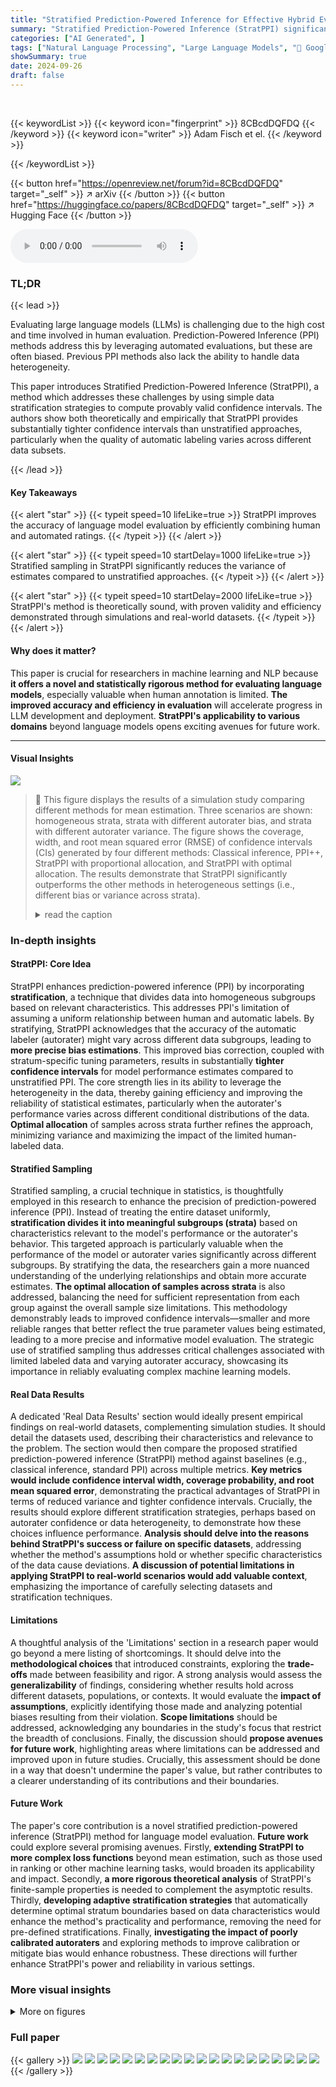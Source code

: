 ```yaml
---
title: "Stratified Prediction-Powered Inference for Effective Hybrid Evaluation of Language Models"
summary: "Stratified Prediction-Powered Inference (StratPPI) significantly improves language model evaluation by combining human and automated ratings, using stratified sampling for enhanced accuracy and tighte..."
categories: ["AI Generated", ]
tags: ["Natural Language Processing", "Large Language Models", "🏢 Google DeepMind",]
showSummary: true
date: 2024-09-26
draft: false
---
```


<br>

{{< keywordList >}}
{{< keyword icon="fingerprint" >}} 8CBcdDQFDQ {{< /keyword >}}
{{< keyword icon="writer" >}} Adam Fisch et el. {{< /keyword >}}
 
{{< /keywordList >}}

{{< button href="https://openreview.net/forum?id=8CBcdDQFDQ" target="_self" >}}
↗ arXiv
{{< /button >}}
{{< button href="https://huggingface.co/papers/8CBcdDQFDQ" target="_self" >}}
↗ Hugging Face
{{< /button >}}



<audio controls>
    <source src="https://ai-paper-reviewer.com/8CBcdDQFDQ/podcast.wav" type="audio/wav">
    Your browser does not support the audio element.
</audio>


### TL;DR


{{< lead >}}

Evaluating large language models (LLMs) is challenging due to the high cost and time involved in human evaluation.  Prediction-Powered Inference (PPI) methods address this by leveraging automated evaluations, but these are often biased.  Previous PPI methods also lack the ability to handle data heterogeneity. 

This paper introduces Stratified Prediction-Powered Inference (StratPPI), a method which addresses these challenges by using simple data stratification strategies to compute provably valid confidence intervals.  The authors show both theoretically and empirically that StratPPI provides substantially tighter confidence intervals than unstratified approaches, particularly when the quality of automatic labeling varies across different data subsets.

{{< /lead >}}


#### Key Takeaways

{{< alert "star" >}}
{{< typeit speed=10 lifeLike=true >}} StratPPI improves the accuracy of language model evaluation by efficiently combining human and automated ratings. {{< /typeit >}}
{{< /alert >}}

{{< alert "star" >}}
{{< typeit speed=10 startDelay=1000 lifeLike=true >}} Stratified sampling in StratPPI significantly reduces the variance of estimates compared to unstratified approaches. {{< /typeit >}}
{{< /alert >}}

{{< alert "star" >}}
{{< typeit speed=10 startDelay=2000 lifeLike=true >}} StratPPI's method is theoretically sound, with proven validity and efficiency demonstrated through simulations and real-world datasets. {{< /typeit >}}
{{< /alert >}}

#### Why does it matter?
This paper is crucial for researchers in machine learning and NLP because **it offers a novel and statistically rigorous method for evaluating language models**, especially valuable when human annotation is limited.  **The improved accuracy and efficiency in evaluation** will accelerate progress in LLM development and deployment. **StratPPI's applicability to various domains** beyond language models opens exciting avenues for future work.

------
#### Visual Insights



![](https://ai-paper-reviewer.com/8CBcdDQFDQ/figures_7_1.jpg)

> 🔼 This figure displays the results of a simulation study comparing different methods for mean estimation.  Three scenarios are shown: homogeneous strata, strata with different autorater bias, and strata with different autorater variance.  The figure shows the coverage, width, and root mean squared error (RMSE) of confidence intervals (CIs) generated by four different methods: Classical inference, PPI++, StratPPI with proportional allocation, and StratPPI with optimal allocation.  The results demonstrate that StratPPI significantly outperforms the other methods in heterogeneous settings (i.e., different bias or variance across strata).
> <details>
> <summary>read the caption</summary>
> Figure 1: Mean estimation simulation study with K = 2 and α = 0.1. The top row plots coverage (i.e., the fraction of the cases where the CI contained the true parameter value θ*). The middle row plots the mean CI width (↓ is better). Shaded areas plot the 16/84 quantiles across 5k trials. The bottom row plots the RMSE of θSPP computed across the 5k trials, which shares the same trend with the mean CI width, as the estimator is unbiased. The left column shows a setting where strata are homogeneous, and StratPPI provides no benefits over standard PPI++ (but is not worse). The middle and right columns show heterogeneous settings where the autorater has either a different bias (μ) or variance (σ) per stratum, in which case StratPPI helps substantially. As strata variances are known, we only report proportional and optimal sample allocation results for StratPPI.
> </details>







### In-depth insights


#### StratPPI: Core Idea
StratPPI enhances prediction-powered inference (PPI) by incorporating **stratification**, a technique that divides data into homogeneous subgroups based on relevant characteristics.  This addresses PPI's limitation of assuming a uniform relationship between human and automatic labels. By stratifying, StratPPI acknowledges that the accuracy of the automatic labeler (autorater) might vary across different data subgroups, leading to **more precise bias estimations**.  This improved bias correction, coupled with stratum-specific tuning parameters, results in substantially **tighter confidence intervals** for model performance estimates compared to unstratified PPI. The core strength lies in its ability to leverage the heterogeneity in the data, thereby gaining efficiency and improving the reliability of statistical estimates, particularly when the autorater's performance varies across different conditional distributions of the data.  **Optimal allocation** of samples across strata further refines the approach, minimizing variance and maximizing the impact of the limited human-labeled data.

#### Stratified Sampling
Stratified sampling, a crucial technique in statistics, is thoughtfully employed in this research to enhance the precision of prediction-powered inference (PPI).  Instead of treating the entire dataset uniformly, **stratification divides it into meaningful subgroups (strata)** based on characteristics relevant to the model's performance or the autorater's behavior. This targeted approach is particularly valuable when the performance of the model or autorater varies significantly across different subgroups. By stratifying the data, the researchers gain a more nuanced understanding of the underlying relationships and obtain more accurate estimates.  **The optimal allocation of samples across strata** is also addressed, balancing the need for sufficient representation from each group against the overall sample size limitations. This methodology demonstrably leads to improved confidence intervals—smaller and more reliable ranges that better reflect the true parameter values being estimated, leading to a more precise and informative model evaluation.  The strategic use of stratified sampling thus addresses critical challenges associated with limited labeled data and varying autorater accuracy, showcasing its importance in reliably evaluating complex machine learning models.

#### Real Data Results
A dedicated 'Real Data Results' section would ideally present empirical findings on real-world datasets, complementing simulation studies.  It should detail the datasets used, describing their characteristics and relevance to the problem. The section would then compare the proposed stratified prediction-powered inference (StratPPI) method against baselines (e.g., classical inference, standard PPI) across multiple metrics. **Key metrics would include confidence interval width, coverage probability, and root mean squared error**, demonstrating the practical advantages of StratPPI in terms of reduced variance and tighter confidence intervals.  Crucially, the results should explore different stratification strategies, perhaps based on autorater confidence or data heterogeneity, to demonstrate how these choices influence performance. **Analysis should delve into the reasons behind StratPPI's success or failure on specific datasets**, addressing whether the method's assumptions hold or whether specific characteristics of the data cause deviations.  **A discussion of potential limitations in applying StratPPI to real-world scenarios would add valuable context**, emphasizing the importance of carefully selecting datasets and stratification techniques.

#### Limitations
A thoughtful analysis of the 'Limitations' section in a research paper would go beyond a mere listing of shortcomings. It should delve into the **methodological choices** that introduced constraints, exploring the **trade-offs** made between feasibility and rigor.  A strong analysis would assess the **generalizability** of findings, considering whether results hold across different datasets, populations, or contexts. It would evaluate the **impact of assumptions**, explicitly identifying those made and analyzing potential biases resulting from their violation.  **Scope limitations** should be addressed, acknowledging any boundaries in the study's focus that restrict the breadth of conclusions. Finally, the discussion should **propose avenues for future work**, highlighting areas where limitations can be addressed and improved upon in future studies.  Crucially, this assessment should be done in a way that doesn't undermine the paper's value, but rather contributes to a clearer understanding of its contributions and their boundaries.

#### Future Work
The paper's core contribution is a novel stratified prediction-powered inference (StratPPI) method for language model evaluation.  **Future work** could explore several promising avenues. Firstly, **extending StratPPI to more complex loss functions** beyond mean estimation, such as those used in ranking or other machine learning tasks, would broaden its applicability and impact.  Secondly, **a more rigorous theoretical analysis** of StratPPI's finite-sample properties is needed to complement the asymptotic results.  Thirdly, **developing adaptive stratification strategies** that automatically determine optimal stratum boundaries based on data characteristics would enhance the method's practicality and performance, removing the need for pre-defined stratifications. Finally, **investigating the impact of poorly calibrated autoraters** and exploring methods to improve calibration or mitigate bias would enhance robustness. These directions will further enhance StratPPI's power and reliability in various settings.


### More visual insights

<details>
<summary>More on figures
</summary>


![](https://ai-paper-reviewer.com/8CBcdDQFDQ/figures_8_1.jpg)

> 🔼 This figure presents the results of a simulation study comparing different methods for mean estimation. Three different scenarios are considered: homogeneous strata, strata with different bias, and strata with different variance. The figure shows the coverage, width, and RMSE of confidence intervals for each method. The results demonstrate that the stratified prediction-powered inference (StratPPI) method outperforms other methods, particularly in heterogeneous settings.
> <details>
> <summary>read the caption</summary>
> Figure 1: Mean estimation simulation study with K = 2 and α = 0.1. The top row plots coverage (i.e., the fraction of the cases where the CI contained the true parameter value θ*). The middle row plots the mean CI width (↓ is better). Shaded areas plot the 16/84 quantiles across 5k trials. The bottom row plots the RMSE of θ^SPP computed across the 5k trials, which shares the same trend with the mean CI width, as the estimator is unbiased. The left column shows a setting where strata are homogeneous, and StratPPI provides no benefits over standard PPI++ (but is not worse). The middle and right columns show heterogeneous settings where the autorater has either a different bias (μ) or variance (σ) per stratum, in which case StratPPI helps substantially. As strata variances are known, we only report proportional and optimal sample allocation results for StratPPI.
> </details>



![](https://ai-paper-reviewer.com/8CBcdDQFDQ/figures_19_1.jpg)

> 🔼 This figure shows the results of applying different methods (Classical, PPI++, StratPPI (proportional allocation), and StratPPI (heuristic allocation)) for mean estimation on real datasets.  The x-axis represents the number of human-labeled examples (n), and the y-axis shows the confidence interval (CI) width, the percentage reduction in CI width compared to the classical method, and the effective sample size needed to achieve the same CI width with the classical method. The shaded areas represent the 16th and 84th percentiles across 1000 trials.  The results demonstrate that stratified prediction-powered inference (StratPPI) consistently outperforms the classical and unstratified PPI++ methods by significantly reducing CI width and effective sample size.
> <details>
> <summary>read the caption</summary>
> Figure 3: Mean estimation on real data with K = 10 and α = 0.05. The x axis plots the number of human-labeled examples n; the y axis plots CI width, percent reduction in CI width against the classical estimate, and the effective sample size (the amount of human labels necessary to match the same confidence interval via classical inference). Shaded areas plot the 16/84 quantiles across 1k trials. All StratPPI methods improve over classical inference and PPI++.
> </details>



</details>






### Full paper

{{< gallery >}}
<img src="https://ai-paper-reviewer.com/8CBcdDQFDQ/1.png" class="grid-w50 md:grid-w33 xl:grid-w25" />
<img src="https://ai-paper-reviewer.com/8CBcdDQFDQ/2.png" class="grid-w50 md:grid-w33 xl:grid-w25" />
<img src="https://ai-paper-reviewer.com/8CBcdDQFDQ/3.png" class="grid-w50 md:grid-w33 xl:grid-w25" />
<img src="https://ai-paper-reviewer.com/8CBcdDQFDQ/4.png" class="grid-w50 md:grid-w33 xl:grid-w25" />
<img src="https://ai-paper-reviewer.com/8CBcdDQFDQ/5.png" class="grid-w50 md:grid-w33 xl:grid-w25" />
<img src="https://ai-paper-reviewer.com/8CBcdDQFDQ/6.png" class="grid-w50 md:grid-w33 xl:grid-w25" />
<img src="https://ai-paper-reviewer.com/8CBcdDQFDQ/7.png" class="grid-w50 md:grid-w33 xl:grid-w25" />
<img src="https://ai-paper-reviewer.com/8CBcdDQFDQ/8.png" class="grid-w50 md:grid-w33 xl:grid-w25" />
<img src="https://ai-paper-reviewer.com/8CBcdDQFDQ/9.png" class="grid-w50 md:grid-w33 xl:grid-w25" />
<img src="https://ai-paper-reviewer.com/8CBcdDQFDQ/10.png" class="grid-w50 md:grid-w33 xl:grid-w25" />
<img src="https://ai-paper-reviewer.com/8CBcdDQFDQ/11.png" class="grid-w50 md:grid-w33 xl:grid-w25" />
<img src="https://ai-paper-reviewer.com/8CBcdDQFDQ/12.png" class="grid-w50 md:grid-w33 xl:grid-w25" />
<img src="https://ai-paper-reviewer.com/8CBcdDQFDQ/13.png" class="grid-w50 md:grid-w33 xl:grid-w25" />
<img src="https://ai-paper-reviewer.com/8CBcdDQFDQ/14.png" class="grid-w50 md:grid-w33 xl:grid-w25" />
<img src="https://ai-paper-reviewer.com/8CBcdDQFDQ/15.png" class="grid-w50 md:grid-w33 xl:grid-w25" />
<img src="https://ai-paper-reviewer.com/8CBcdDQFDQ/16.png" class="grid-w50 md:grid-w33 xl:grid-w25" />
<img src="https://ai-paper-reviewer.com/8CBcdDQFDQ/17.png" class="grid-w50 md:grid-w33 xl:grid-w25" />
<img src="https://ai-paper-reviewer.com/8CBcdDQFDQ/18.png" class="grid-w50 md:grid-w33 xl:grid-w25" />
<img src="https://ai-paper-reviewer.com/8CBcdDQFDQ/19.png" class="grid-w50 md:grid-w33 xl:grid-w25" />
<img src="https://ai-paper-reviewer.com/8CBcdDQFDQ/20.png" class="grid-w50 md:grid-w33 xl:grid-w25" />
{{< /gallery >}}